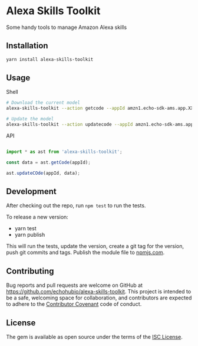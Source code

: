 # Alexa Skills Toolkit

Some handy tools to manage Amazon Alexa skills

## Installation

``` bash
yarn install alexa-skills-toolkit
```

## Usage

Shell

``` bash
# Download the current model
alexa-skills-toolkit --action getcode --appId amzn1.echo-sdk-ams.app.XXX

# Update the model
alexa-skills-toolkit --action updatecode --appId amzn1.echo-sdk-ams.app.XXX --data file.json
```

API

``` javascript

import * as ast from 'alexa-skills-toolkit';

const data = ast.getCode(appId);

ast.updateCOde(appId, data);
```

## Development

After checking out the repo, run `npm test` to run the tests.

To release a new version:

* yarn test
* yarn publish

This will run the tests, update the version, create a git tag for the version, push git commits and tags. Publish the module file to [npmjs.com](https://npmjs.com).

## Contributing

Bug reports and pull requests are welcome on GitHub at https://github.com/echohubio/alexa-skills-toolkit. This project is intended to be a safe, welcoming space for collaboration, and contributors are expected to adhere to the [Contributor Covenant](contributor-covenant.org) code of conduct.

## License

The gem is available as open source under the terms of the [ISC License](http://opensource.org/licenses/ISC).
